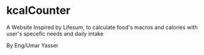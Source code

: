 # kcalCounter

A Website Inspired by Lifesum, to calculate food's macros and calories with user's specefic needs and daily intake 

By Eng/Umar Yasser 
